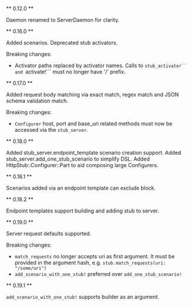 ** 0.12.0 **

Daemon renamed to ServerDaemon for clarity.

** 0.16.0 **

Added scenarios.
Deprecated stub activators.

Breaking changes:
* Activator paths replaced by activator names.  Calls to ```stub_activator`` and ```activate!``` must no longer have '/' prefix.
 
 ** 0.17.0 **
 
Added request body matching via exact match, regex match and JSON schema validation match.

Breaking changes:
* ```Configurer``` host, port and base_uri related methods must now be accessed via the ```stub_server```.

 ** 0.18.0 **
 
Added stub_server.endpoint_template scenario creation support.
Added stub_server.add_one_stub_scenario to simplify DSL.
Added HttpStub::Configurer::Part to aid composing large Configurers.

 ** 0.18.1 **

Scenarios added via an endpoint template can exclude block.

 ** 0.18.2 **
 
Endpoint templates support building and adding stub to server.

 ** 0.19.0 **
 
Server request defaults supported.

Breaking changes:
* ```match_requests``` no longer accepts uri as first argument.  It must be provided in the argument hash, e.g. ```stub.match_requests(uri: "/some/uri")```
* ```add_scenario_with_one_stub!``` preferred over ```add_one_stub_scenario!```

 ** 0.19.1 **
 
```add_scenario_with_one_stub!``` supports builder as an argument.
